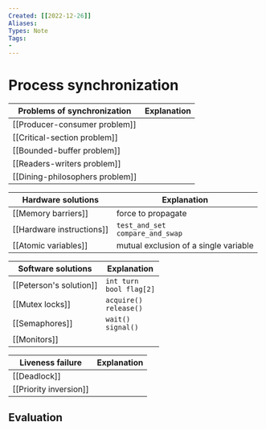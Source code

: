 ```yaml
---
Created: [[2022-12-26]]
Aliases: 
Types: Note
Tags: 
- 
---
```

# Process synchronization

| Problems of synchronization     | Explanation |
| ------------------------------- | ----------- |
| [[Producer-consumer problem]]   |             |
| [[Critical-section problem]]    |             |
| [[Bounded-buffer problem]]      |             |
| [[Readers-writers problem]]     |             |
| [[Dining-philosophers problem]] |             |

| Hardware solutions        | Explanation                           |
| ------------------------- | ------------------------------------- |
| [[Memory barriers]]       | force to propagate                    |
| [[Hardware instructions]] | `test_and_set`<br>`compare_and_swap`  |
| [[Atomic variables]]      | mutual exclusion of a single variable |

| Software solutions      | Explanation                  |
| ----------------------- | ---------------------------- |
| [[Peterson's solution]] | `int turn`<br>`bool flag[2]` |
| [[Mutex locks]]         | `acquire()`<br>`release()`   |
| [[Semaphores]]          | `wait()`<br>`signal()`       |
| [[Monitors]]            |                              |

| Liveness failure       | Explanation |
| ---------------------- | ----------- |
| [[Deadlock]]           |             |
| [[Priority inversion]] |             |

## Evaluation

